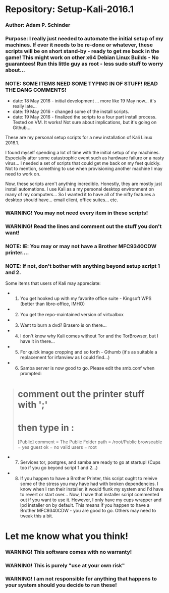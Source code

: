 # Repository: Setup-Kali-2016.1
### Author: Adam P. Schinder
### Purpose: I really just needed to automate the initial setup of my machines. If ever it needs to be re-done or whatever, these scripts will be on short stand-by - ready to get me back in the game! This might work on other x64 Debian Linux Builds - No guarantees! Run this little guy as root - less sudo stuff to worry about...
### NOTE: SOME ITEMS NEED SOME TYPING IN OF STUFF! READ THE DANG COMMENTS!
- date: 18 May 2016 - initial development  ... more like 19 May now...  it's really late...
- date: 19 May 2016 - changed some of the install scripts.
- date: 19 May 2016 - finalized the scripts to a four part install process.  Tested on VM. It works! Not sure about implications, but it's going on Github....

These are my personal setup scripts for a new installation of Kali Linux 2016.1.

I found myself spending a lot of time with the initial setup of my machines. Especially after some catastrophic event such as hardware failure or a nasty virus... I needed a set of scripts that could get me back on my feet quickly. Not to mention, something to use when provisioning another machine I may need to work on.

Now, these scripts aren't anything incredible. Honestly, they are mostly just install automations. I use Kali as a my personal desktop environment on many of my computers... So I wanted it to have all of the nifty features a desktop should have... email client, office suites... etc.

### WARNING!  You may not need every item in these scripts!
### WARNING!  Read the lines and comment out the stuff you don't want!
### NOTE: IE: You may or may not have a Brother MFC9340CDW printer.... 
### NOTE: If not, don't bother with anything beyond setup script 1 and 2.

Some items that users of Kali may appreciate:

- 1. You get hooked up with my favorite office suite - Kingsoft WPS (better than libre-office, IMHO)
- 2. You get the repo-maintained version of virtualbox
- 3. Want to burn a dvd?  Brasero is on there...
- 4. I don't know why Kali comes without Tor and the TorBrowser, but I have it in there...
- 5. For quick image cropping and so forth - Gthumb (it's as suitable a replacement for irfanview as I could find...)
- 6. Samba server is now good to go.  Please edit the smb.conf when prompted:


> # comment out the printer stuff with ';'
> # then type in :
> [Public]
>    comment = The Public Folder
>    path = /root/Public
>    browseable = yes
>    guest ok = no
>    valid users = root


- 7. Services tor, postgres, and samba are ready to go at startup! (Cups too if you go beyond script 1 and 2...)
- 8. If you happen to have a Brother Printer, this script ought to releive some of the stress you may have had with broken dependencies. I know when I ran their installer, it would flunk my system and I'd have to revert or start over... Now, I have that installer script commented out if you want to use it. However, I only have my cups wrapper and lpd installer on by default. This means if you happen to have a Brother MFC9340CDW - you are good to go. Others may need to tweak this a bit.
   
# Let me know what you think!


### WARNING! This software comes with no warranty! 
### WARNING! This is purely "use at your own risk"
### WARNING! I am not responsible for anything that happens to your system should you decide to run these!

